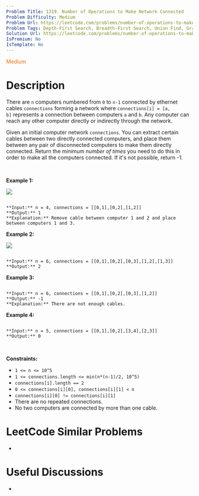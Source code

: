 ```yaml
---
Problem Title: 1319. Number of Operations to Make Network Connected
Problem Difficulty: Medium
Problem Url: https://leetcode.com/problems/number-of-operations-to-make-network-connected/
Problem Tags: Depth-First Search, Breadth-First Search, Union Find, Graph
Solution Url: https://leetcode.com/problems/number-of-operations-to-make-network-connected/solution/
IsPremium: No
IsTemplate: No
---
```


<span style="color: rgb(239, 108, 0);">Medium</span>

# Description

There are `n` computers numbered from `0` to `n-1` connected by ethernet cables `connections` forming a network where `connections[i] = [a, b]` represents a connection between computers `a` and `b`. Any computer can reach any other computer directly or indirectly through the network.


Given an initial computer network `connections`. You can extract certain cables between two directly connected computers, and place them between any pair of disconnected computers to make them directly connected. Return the *minimum number of times* you need to do this in order to make all the computers connected. If it's not possible, return -1. 


 


**Example 1:**


**![](https://assets.leetcode.com/uploads/2020/01/02/sample_1_1677.png)**



```

**Input:** n = 4, connections = [[0,1],[0,2],[1,2]]
**Output:** 1
**Explanation:** Remove cable between computer 1 and 2 and place between computers 1 and 3.

```

**Example 2:**


**![](https://assets.leetcode.com/uploads/2020/01/02/sample_2_1677.png)**



```

**Input:** n = 6, connections = [[0,1],[0,2],[0,3],[1,2],[1,3]]
**Output:** 2

```

**Example 3:**



```

**Input:** n = 6, connections = [[0,1],[0,2],[0,3],[1,2]]
**Output:** -1
**Explanation:** There are not enough cables.

```

**Example 4:**



```

**Input:** n = 5, connections = [[0,1],[0,2],[3,4],[2,3]]
**Output:** 0

```

 


**Constraints:**


* `1 <= n <= 10^5`
* `1 <= connections.length <= min(n*(n-1)/2, 10^5)`
* `connections[i].length == 2`
* `0 <= connections[i][0], connections[i][1] < n`
* `connections[i][0] != connections[i][1]`
* There are no repeated connections.
* No two computers are connected by more than one cable.




# LeetCode Similar Problems

- []()

# Useful Discussions

- []()
